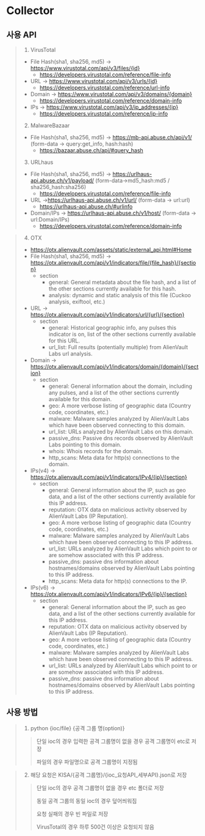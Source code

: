 Collector
===

사용 API
---

>1. VirusTotal
> + File Hash(sha1, sha256, md5) -> https://www.virustotal.com/api/v3/files/{id}
>     + https://developers.virustotal.com/reference/file-info
> + URL -> https://www.virustotal.com/api/v3/urls/{id}
>     + https://developers.virustotal.com/reference/url-info
> + Domain -> https://www.virustotal.com/api/v3/domains/{domain}
>     + https://developers.virustotal.com/reference/domain-info
> + IPs -> https://www.virustotal.com/api/v3/ip_addresses/{ip}
>     + https://developers.virustotal.com/reference/ip-info
>
> 2. MalwareBazaar
> + File Hash(sha1, sha256, md5) -> https://mb-api.abuse.ch/api/v1/ (form-data -> query:get_info, hash:hash)
>     + https://bazaar.abuse.ch/api/#query_hash
>
> 3. URLhaus
> + File Hash(sha1, sha256, md5) -> https://urlhaus-api.abuse.ch/v1/payload/ (form-data->md5_hash:md5 / sha256_hash:sha256)
>     + https://developers.virustotal.com/reference/file-info
> + URL ->https://urlhaus-api.abuse.ch/v1/url/ (form-data -> url:url)
>     + https://urlhaus-api.abuse.ch/#urlinfo
> + Domain/IPs -> https://urlhaus-api.abuse.ch/v1/host/ (form-data -> url:Domain/IPs)
>     + https://developers.virustotal.com/reference/domain-info

> 4. OTX
> + https://otx.alienvault.com/assets/static/external_api.html#Home
> + File Hash(sha1, sha256, md5) -> https://otx.alienvault.com/api/v1/indicators/file/{file_hash}/{section}
>    + section
>         + general: General metadata about the file hash, and a list of the other sections currently available for this hash.
>         + analysis: dynamic and static analysis of this file (Cuckoo analysis, exiftool, etc.)
> + URL -> https://otx.alienvault.com/api/v1/indicators/url/{url}/{section}
>     + section
>         + general: Historical geographic info, any pulses this indicator is on, list of the other sections currently available for this URL.
>         + url_list: Full results (potentially multiple) from AlienVault Labs url analysis.
> + Domain -> https://otx.alienvault.com/api/v1/indicators/domain/{domain}/{section}
>     + section
>         + general: General information about the domain, including any pulses, and a list of the other sections currently available for this domain.
>         + geo: A more verbose listing of geographic data (Country code, coordinates, etc.)
>         + malware: Malware samples analyzed by AlienVault Labs which have been observed connecting to this domain.
>         + url_list: URLs analyzed by AlienVault Labs on this domain.
>         + passive_dns: Passive dns records observed by AlienVault Labs pointing to this domain.
>         + whois: Whois records for the domain.
>         + http_scans: Meta data for http(s) connections to the domain.
> + IPs(v4) -> https://otx.alienvault.com/api/v1/indicators/IPv4/{ip}/{section}
>     + section
>         + general: General information about the IP, such as geo data, and a list of the other sections currently available for this IP address.
>         + reputation: OTX data on malicious activity observed by AlienVault Labs (IP Reputation).
>         + geo: A more verbose listing of geographic data (Country code, coordinates, etc.)
>         + malware: Malware samples analyzed by AlienVault Labs which have been observed connecting to this IP address.
>         + url_list: URLs analyzed by AlienVault Labs which point to or are somehow associated with this IP address.
>         + passive_dns: passive dns information about hostnames/domains observed by AlienVault Labs pointing to this IP address.
>         + http_scans: Meta data for http(s) connections to the IP.
> + IPs(v6) -> https://otx.alienvault.com/api/v1/indicators/IPv6/{ip}/{section}
>     + section
>         + general: General information about the IP, such as geo data, and a list of the other sections currently available for this IP address.
>         + reputation: OTX data on malicious activity observed by AlienVault Labs (IP Reputation).
>         + geo: A more verbose listing of geographic data (Country code, coordinates, etc.)
>         + malware: Malware samples analyzed by AlienVault Labs which have been observed connecting to this IP address.
>         + url_list: URLs analyzed by AlienVault Labs which point to or are somehow associated with this IP address.
>         + passive_dns: passive dns information about hostnames/domains observed by AlienVault Labs pointing to this IP address.




사용 방법
---
> 1. python {ioc/file} {공격 그룹 명(option)}
> > 단일 ioc의 경우 입력한 공격 그룹명이 없을 경우 공격 그룹명이 etc로 저장
> >
> > 파일의 경우 파일명으로 공격 그룹명이 지정됨

> 2. 해당 요청은 KISA/{공격 그룹명}/{ioc_요청API_세부API}.json로 저장
> > 단일 ioc의 경우 공격 그룹명이 없을 경우 etc 폴더로 저장
> >
> > 동일 공격 그룹의 동일 ioc의 경우 덮어씌워짐
> >
> > 요청 실패의 경우 빈 파일로 저장
> >
> > VirusTotal의 경우 하루 500건 이상은 요청되지 않음